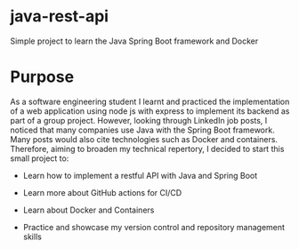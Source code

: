 # java-rest-api
Simple project to learn the Java Spring Boot framework and Docker

# Purpose

As a software engineering student I learnt and practiced the implementation of a web application
using node js with express to implement its backend as part of a group project. However, looking through LinkedIn
job posts, I noticed that many companies use Java with the Spring Boot framework. Many posts would also cite 
technologies such as Docker and containers. Therefore, aiming to broaden my technical repertory, I decided to start
this small project to: 

- Learn how to implement a restful API with Java and Spring Boot

- Learn more about GitHub actions for CI/CD

- Learn about Docker and Containers

- Practice and showcase my version control and repository management skills

